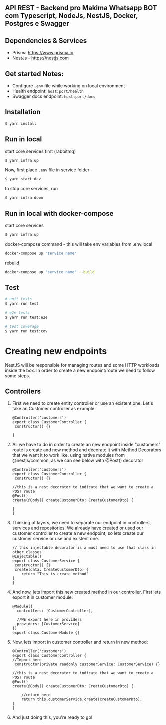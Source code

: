 ## API REST - Backend pro Makima Whatsapp BOT com  Typescript, NodeJs, NestJS, Docker, Postgres e Swagger


## Dependencies & Services
- Prisma https://www.prisma.io
- NestJs - https://nestjs.com

## Get started Notes:
- Configure `.env` file while working on local environment  
- Health endpoint: `host:port/health`
- Swagger docs endpoint: `host:port/docs`


## Installation

```bash
$ yarn install
```
## Run in local

start core services first (rabbitmq)
```bash
$ yarn infra:up
```

Now, first place `.env` file in service folder
```bash
$ yarn start:dev
```

to stop core services, run
```bash
$ yarn infra:down
```

## Run in local with docker-compose

start core services
```bash
$ yarn infra:up
```

docker-compose command - this will take env variables from .env.local 
```bash
docker-compose up "service name" 
```

rebuild
```bash
docker-compose up "service name" --build
```

## Test

```bash
# unit tests
$ yarn run test

# e2e tests
$ yarn run test:e2e

# test coverage
$ yarn run test:cov
```

# Creating new endpoints
 
NestJS will be responsible for managing routes and some HTTP workloads inside the box. In order to create a new endpoint/route we need to follow some steps.


## Controllers

1. First we need to create entity controller or use an existent one. Let's take an Customer controller as example:

    ```
   @Controller('customers')
   export class CustomerController {
     constructor() {}

    }
    ```

1. All we have to do in order to create an new endpoint inside "customers" route is create and new method and decorate it with Method Decorators that we want it to work like, using native modules from @nestjs/common, as we can see below with @Post() decorator

    ```
   @Controller('customers')
   export class CustomerController {
     constructor() {}

    //this is a nest decorator to indicate that we want to create a POST route
    @Post()
    create(@Body() createCustomerDto: CreateCustomerDto) {

    }
    }
    ```

1. Thinking of layers, we need to separate our endpoint in controllers, services and repositories. We already have created or used our customer controller to create a new endpoint, so lets create our customer service or use and existent one. 

    ```
    // this injectable decorator is a must need to use that class in other classes
   @Injectable()
   export class CustomerService {
     constructor() {}
     create(data: CreateCustomerDto) {
        return "This is create method"
    }
    }
    ```
1. And now, lets import this new created method in our controller. First lets export it in customer module: 

    ```
    @Module({
      controllers: [CustomerController],

      //WE export here in providers
      providers: [CustomerService]
    })
    export class CustomerModule {}
    ```

1. Now, lets import in customer controller and return in new method:

    ```
    @Controller('customers')
    export class CustomerController {
    //Import here
     constructor(private readonly customerService: CustomerService) {}

    //this is a nest decorator to indicate that we want to create a POST route
    @Post()
    create(@Body() createCustomerDto: CreateCustomerDto) {

        //return here
        return this.customerService.create(createCustomerDto);
    }
    }
    ```
1. And just doing this, you're ready to go!
